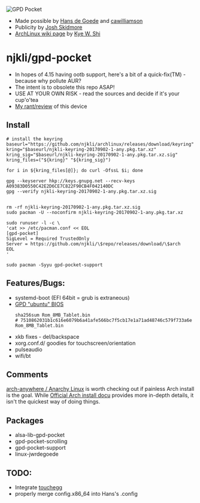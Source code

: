 ![GPD Pocket](https://raw.githubusercontent.com/njkli/gpd-pocket/master/imgs/pocket_arch.png "Yay Gimp!")

* Made possible by [Hans de Goede](https://github.com/jwrdegoede/linux-sunxi) and [cawilliamson](https://github.com/cawilliamson/ansible-gpdpocket)
* Publicity by [Josh Skidmore](https://github.com/joshskidmore)
* [ArchLinux wiki page](https://wiki.archlinux.org/index.php/GPD_Pocket) by [Kye W. Shi](https://github.com/kwshi)

# njkli/gpd-pocket
* In hopes of 4.15 having ootb support, here's a bit of a quick-fix(TM) - because why pollute AUR?
* The intent is to obsolete this repo ASAP!
* USE AT YOUR OWN RISK - read the sources and decide if it's your cup'o'tea
* [My rant/review](https://github.com/njkli/gpd-pocket/blob/master/rant.md) of this device

## Install
```
# install the keyring
baseurl="https://github.com/njkli/archlinux/releases/download/keyring"
kring="$baseurl/njkli-keyring-20170902-1-any.pkg.tar.xz"
kring_sig="$baseurl/njkli-keyring-20170902-1-any.pkg.tar.xz.sig"
kring_files=("${kring}" "${kring_sig}")

for i in ${kring_files[@]}; do curl -OfssL $i; done

gpg --keyserver hkp://keys.gnupg.net --recv-keys A09383D0550C42E2D6CE7C822F90CB4F042140DC
gpg --verify njkli-keyring-20170902-1-any.pkg.tar.xz.sig


rm -rf njkli-keyring-20170902-1-any.pkg.tar.xz.sig
sudo pacman -U --noconfirm njkli-keyring-20170902-1-any.pkg.tar.xz

sudo runuser -l -c \
'cat >> /etc/pacman.conf << EOL
[gpd-pocket]
SigLevel = Required TrustedOnly
Server = https://github.com/njkli/\$repo/releases/download/\$arch
EOL
'

sudo pacman -Syyu gpd-pocket-support
```

## Features/Bugs:
* systemd-boot (EFI 64bit = grub is extraneous)
* [GPD "ubuntu" BIOS](http://www.gpd.hk/news.asp?id=1519&selectclassid=002002)
  ```
  sha256sum Rom_8MB_Tablet.bin
  # 7510862031b1c616e6079b6a41afe566bc7f5cb17e1a71ad48746c579f733a6e  Rom_8MB_Tablet.bin
  ```
* xkb fixes - del/backspace
* xorg.conf.d/ goodies for touchscreen/orientation
* pulseaudio
* wifi/bt

## Comments
[arch-anywhere / Anarchy Linux](https://arch-anywhere.org/) is worth checking out if painless Arch install is the goal.
While [Official Arch install docu](https://wiki.archlinux.org/index.php/Installation_guide) provides more in-depth details, it isn't the quickest way of doing things.

## Packages
* alsa-lib-gpd-pocket
* gpd-pocket-scrolling
* gpd-pocket-support
* linux-jwrdegoede

## TODO:
* Integrate [touchegg](https://github.com/JoseExposito/touchegg)
* properly merge config.x86_64 into Hans's .config
